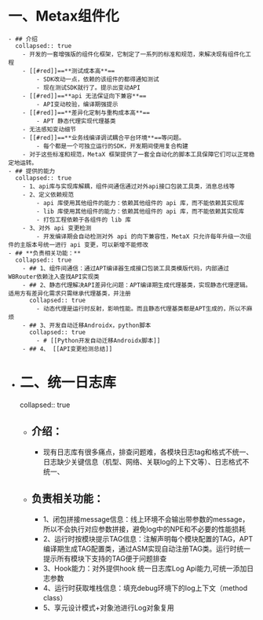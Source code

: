 # 一、Metax组件化
	- ## 介绍
	  collapsed:: true
		- 开发的一套增强版的组件化框架，它制定了一系列的标准和规范，来解决现有组件化工程
		- [[#red]]==**测试成本高**==
			- SDK改动一点，依赖的该组件的都得通知测试
			- 现在测试SDK就行了。提示出变动API
		- [[#red]]==**api 无法保证向下兼容**==
			- API变动校验，编译期强提示
		- [[#red]]==**差异化定制与重构成本高**==
			- APT 静态代理实现代理基类
		- 无法感知变动细节
		- [[#red]]==**业务线编译调试耦合平台环境**==等问题。
			- 每个都是一个可独立运行的SDK，开发期间使用复合构建
		- 对于这些标准和规范，MetaX 框架提供了一套全自动化的脚本工具保障它们可以正常稳定地运转。
	- ## 提供的能力
	  collapsed:: true
		- 1、api库与实现库解耦，组件间通信通过对外api接口包装工具类，消息总线等
		- 2、定义依赖规范
			- api 库使用其他组件的能力：依赖其他组件的 api 库，而不能依赖其实现库
			- lib 库使用其他组件的能力：依赖其他组件的 api 库，而不能依赖其实现库
			- 打包工程依赖于各组件的 lib 库
		- 3、对外 api 变更检测
			- 开发编译期会自动检测对外 api 的向下兼容性，MetaX 只允许每年升级一次组件的主版本号统一进行 api 变更，可以新增不能修改
	- ## **负责相关功能：**
	  collapsed:: true
		- ## 1、组件间通信：通过APT编译器生成接口包装工具类模版代码，内部通过WBRouter依赖注入查找API实现类
		- ## 2、静态代理解决API差异化问题：APT编译期生成代理基类，实现静态代理逻辑。适用方有差异化需求只需继承代理基类，并注册
		  collapsed:: true
			- 动态代理是运行时反射，影响性能。而且静态代理基类都是APT生成的，所以不麻烦
		- ## 3、开发自动迁移Androidx，python脚本
		  collapsed:: true
			- # [[Python开发自动迁移Androidx脚本]]
		- ## 4、 [[API变更检测总结]]
- # 二、统一日志库
  collapsed:: true
	- ## **介绍：**
		- 现有日志库有很多痛点，排查问题难，各模块日志tag和格式不统一、日志缺少关键信息（机型、网络、关联log的上下文等）、日志格式不统一、
	- ## **负责相关功能：**
		- 1、闭包拼接message信息：线上环境不会输出带参数的message，所以不会执行对应参数拼接，避免log中的NPE和不必要的性能损耗
		- 2、运行时按模块提示TAG信息：注解声明每个模块配置的TAG，APT编译期生成TAG配置类，通过ASM实现自动注册TAG类。运行时统一提示所有模块下支持的TAG便于问题排查
		- 3、Hook能力：对外提供hook 统一日志库Log Api能力,可统一添加日志参数
		- 4、运行时获取堆栈信息：填充debug环境下的log上下文（method　　class）
		- 5、享元设计模式+对象池进行Log对象复用